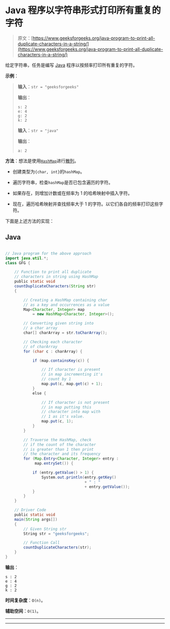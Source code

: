 # Java 程序以字符串形式打印所有重复的字符

> 原文：[https://www.geeksforgeeks.org/java-program-to-print-all-duplicate-characters-in-a-string/](https://www.geeksforgeeks.org/java-program-to-print-all-duplicate-characters-in-a-string/)

给定字符串，任务是编写 [Java](http://www.geeksforgeeks.org/java/) 程序以按频率打印所有重复的字符。

**示例**：

> **输入**：`str = "geeksforgeeks"`
>
> **输出**：
>
> ```
> s: 2
> e: 4
> g: 2
> k: 2
> ```
> 
> **输入**：`str = "java"`
>
> **输出**：
>
> ```
> a: 2
> ```

**方法**：想法是使用[`HashMap`](http://www.geeksforgeeks.org/java-util-hashmap-in-java/)进行[散列](http://www.geeksforgeeks.org/hashing-data-structure/)。

*   创建类型为`{char, int}`的`hashMap`。

*   遍历字符串，检查`hashMap`是否已包含遍历的字符。

*   如果存在，则增加计数或在频率为 1 的哈希映射中插入字符。

*   现在，遍历哈希映射并查找频率大于 1 的字符。以它们各自的频率打印这些字符。

下面是上述方法的实现：

## Java

```java

// Java program for the above approach 
import java.util.*; 
class GFG { 

    // Function to print all duplicate 
    // characters in string using HashMap 
    public static void
    countDuplicateCharacters(String str) 
    { 

        // Creating a HashMap containing char 
        // as a key and occurrences as a value 
        Map<Character, Integer> map 
            = new HashMap<Character, Integer>(); 

        // Converting given string into 
        // a char array 
        char[] charArray = str.toCharArray(); 

        // Checking each character 
        // of charArray 
        for (char c : charArray) { 

            if (map.containsKey(c)) { 

                // If character is present 
                // in map incrementing it's 
                // count by 1 
                map.put(c, map.get(c) + 1); 
            } 
            else { 

                // If character is not present 
                // in map putting this 
                // character into map with 
                // 1 as it's value. 
                map.put(c, 1); 
            } 
        } 

        // Traverse the HashMap, check 
        // if the count of the character 
        // is greater than 1 then print 
        // the character and its frequency 
        for (Map.Entry<Character, Integer> entry : 
             map.entrySet()) { 

            if (entry.getValue() > 1) { 
                System.out.println(entry.getKey() 
                                   + " : "
                                   + entry.getValue()); 
            } 
        } 
    } 

    // Driver Code 
    public static void
    main(String args[]) 
    { 
        // Given String str 
        String str = "geeksforgeeks"; 

        // Function Call 
        countDuplicateCharacters(str); 
    } 
} 

```

**输出**：

```
s : 2
e : 4
g : 2
k : 2

```

**时间复杂度**：`O(n)`。

**辅助空间**：`O(1)`。



* * *

* * *



